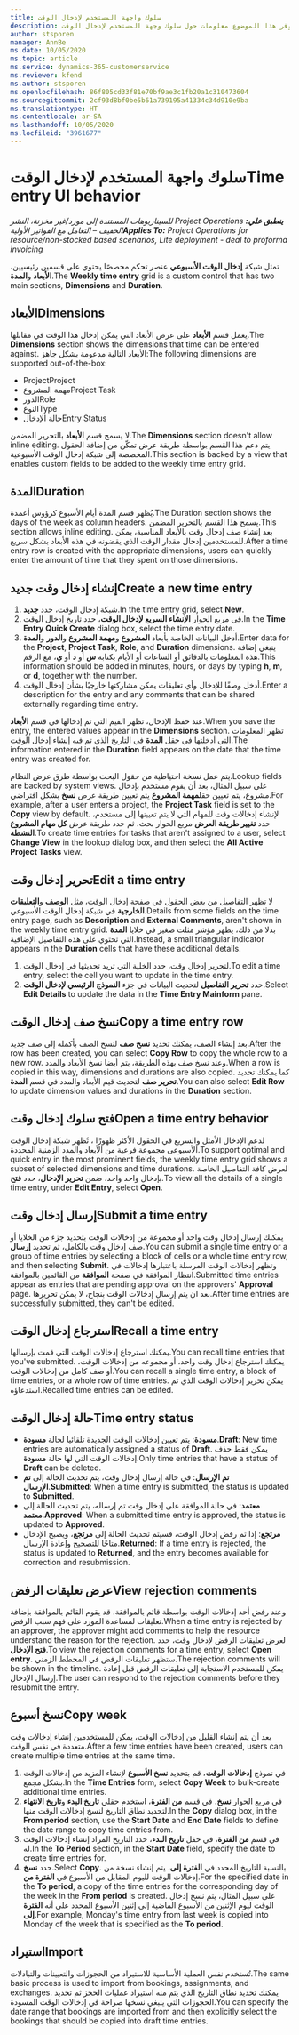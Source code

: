 ```yaml
---
title: سلوك واجهة المستخدم لإدخال الوقت
description: يوفر هذا الموضوع معلومات حول سلوك وجهة المستخدم لإدخال الوقت.
author: stsporen
manager: AnnBe
ms.date: 10/05/2020
ms.topic: article
ms.service: dynamics-365-customerservice
ms.reviewer: kfend
ms.author: stsporen
ms.openlocfilehash: 86f805cd33f81e70bf9ae3c1fb20a1c310473604
ms.sourcegitcommit: 2cf93d8bf0be5b61a739195a41334c34d910e9ba
ms.translationtype: HT
ms.contentlocale: ar-SA
ms.lasthandoff: 10/05/2020
ms.locfileid: "3961677"
---
```

# <a name="time-entry-ui-behavior"></a><span data-ttu-id="3e9d3-103">سلوك واجهة المستخدم لإدخال الوقت</span><span class="sxs-lookup"><span data-stu-id="3e9d3-103">Time entry UI behavior</span></span>

<span data-ttu-id="3e9d3-104">_**ينطبق علي:** ‏‫Project Operations للسيناريوهات المستندة إلى مورد/غير مخزنة‬، ‏‫النشر الخفيف – التعامل مع الفواتير الأولية‬_</span><span class="sxs-lookup"><span data-stu-id="3e9d3-104">_**Applies To:** Project Operations for resource/non-stocked based scenarios, Lite deployment - deal to proforma invoicing_</span></span>


<span data-ttu-id="3e9d3-105">تمثل شبكة **إدخال الوقت الأسبوعي** عنصر تحكم مخصصًا يحتوي على قسمين رئيسيين، **الأبعاد** و**المدة**.</span><span class="sxs-lookup"><span data-stu-id="3e9d3-105">The **Weekly time entry** grid is a custom control that has two main sections, **Dimensions** and **Duration**.</span></span>

## <a name="dimensions"></a><span data-ttu-id="3e9d3-106">الأبعاد</span><span class="sxs-lookup"><span data-stu-id="3e9d3-106">Dimensions</span></span>
<span data-ttu-id="3e9d3-107">يعمل قسم **الأبعاد** على عرض الأبعاد التي يمكن إدخال هذا الوقت في مقابلها.</span><span class="sxs-lookup"><span data-stu-id="3e9d3-107">The **Dimensions** section shows the dimensions that time can be entered against.</span></span> <span data-ttu-id="3e9d3-108">الأبعاد التالية مدعومة بشكل جاهز:</span><span class="sxs-lookup"><span data-stu-id="3e9d3-108">The following dimensions are supported out-of-the-box:</span></span>

  - <span data-ttu-id="3e9d3-109">Project</span><span class="sxs-lookup"><span data-stu-id="3e9d3-109">Project</span></span>
  - <span data-ttu-id="3e9d3-110">مهمة المشروع</span><span class="sxs-lookup"><span data-stu-id="3e9d3-110">Project Task</span></span>
  - <span data-ttu-id="3e9d3-111">الدور</span><span class="sxs-lookup"><span data-stu-id="3e9d3-111">Role</span></span>
  - <span data-ttu-id="3e9d3-112">النوع</span><span class="sxs-lookup"><span data-stu-id="3e9d3-112">Type</span></span>
  - <span data-ttu-id="3e9d3-113">حالة الإدخال</span><span class="sxs-lookup"><span data-stu-id="3e9d3-113">Entry Status</span></span>

<span data-ttu-id="3e9d3-114">لا يسمح قسم **الأبعاد** بالتحرير المضمن.</span><span class="sxs-lookup"><span data-stu-id="3e9d3-114">The **Dimensions** section doesn't allow inline editing.</span></span> <span data-ttu-id="3e9d3-115">يتم دعم هذا القسم بواسطة طريقة عرض تمكّن من إضافة الحقول المخصصة إلى شبكة إدخال الوقت الأسبوعية.</span><span class="sxs-lookup"><span data-stu-id="3e9d3-115">This section is backed by a view that enables custom fields to be added to the weekly time entry grid.</span></span>

## <a name="duration"></a><span data-ttu-id="3e9d3-116">المدة</span><span class="sxs-lookup"><span data-stu-id="3e9d3-116">Duration</span></span>
<span data-ttu-id="3e9d3-117">يُظهر قسم المدة أيام الأسبوع كرؤوس أعمدة.</span><span class="sxs-lookup"><span data-stu-id="3e9d3-117">The Duration section shows the days of the week as column headers.</span></span> <span data-ttu-id="3e9d3-118">يسمح هذا القسم بالتحرير المضمن.</span><span class="sxs-lookup"><span data-stu-id="3e9d3-118">This section allows inline editing.</span></span> <span data-ttu-id="3e9d3-119">بعد إنشاء صف إدخال وقت بالأبعاد المناسبة، يمكن للمستخدمين إدخال مقدار الوقت الذي يقضونه في هذه الأبعاد بشكل سريع.</span><span class="sxs-lookup"><span data-stu-id="3e9d3-119">After a time entry row is created with the appropriate dimensions, users can quickly enter the amount of time that they spent on those dimensions.</span></span>

## <a name="create-a-new-time-entry"></a><span data-ttu-id="3e9d3-120">إنشاء إدخال وقت جديد</span><span class="sxs-lookup"><span data-stu-id="3e9d3-120">Create a new time entry</span></span>

1. <span data-ttu-id="3e9d3-121">شبكة إدخال الوقت، حدد **جديد**.</span><span class="sxs-lookup"><span data-stu-id="3e9d3-121">In the time entry grid, select **New**.</span></span> 
2. <span data-ttu-id="3e9d3-122">في مربع الحوار **الإنشاء السريع لإدخال الوقت**، حدد تاريخ إدخال الوقت.</span><span class="sxs-lookup"><span data-stu-id="3e9d3-122">In the **Time Entry Quick Create** dialog box, select the time entry date.</span></span>
3. <span data-ttu-id="3e9d3-123">أدخل البيانات الخاصة بأبعاد **المشروع** و**مهمة المشروع** و**الدور** و**المدة**.</span><span class="sxs-lookup"><span data-stu-id="3e9d3-123">Enter data for the **Project**, **Project Task**, **Role**, and **Duration** dimensions.</span></span> <span data-ttu-id="3e9d3-124">ينبغي إضافة هذه المعلومات بالدقائق أو الساعات أو الأيام بكتابة **س** أو **د** أو **ي**، مع الرقم.</span><span class="sxs-lookup"><span data-stu-id="3e9d3-124">This information should be added in minutes, hours, or days by typing **h**, **m**, or **d**, together with the number.</span></span> 
4. <span data-ttu-id="3e9d3-125">أدخل وصفًا للإدخال وأي تعليقات يمكن مشاركتها خارجيًا بشأن إدخال الوقت.</span><span class="sxs-lookup"><span data-stu-id="3e9d3-125">Enter a description for the entry and any comments that can be shared externally regarding time entry.</span></span> 

<span data-ttu-id="3e9d3-126">عند حفظ الإدخال، تظهر القيم التي تم إدخالها في قسم **الأبعاد**.</span><span class="sxs-lookup"><span data-stu-id="3e9d3-126">When you save the entry, the entered values appear in the **Dimensions** section.</span></span> <span data-ttu-id="3e9d3-127">تظهر المعلومات التي أدخلتها في حقل **المدة** في التاريخ الذي تم فيه إنشاء إدخال الوقت.</span><span class="sxs-lookup"><span data-stu-id="3e9d3-127">The information entered in the **Duration** field appears on the date that the time entry was created for.</span></span>

<span data-ttu-id="3e9d3-128">يتم عمل نسخة احتياطية من حقول البحث بواسطة طرق عرض النظام.</span><span class="sxs-lookup"><span data-stu-id="3e9d3-128">Lookup fields are backed by system views.</span></span> <span data-ttu-id="3e9d3-129">على سبيل المثال، بعد أن يقوم مستخدم بإدخال مشروع، يتم تعيين حقل**مهمة المشروع** يتم تعيين طريقة عرض **نسخ** بشكل افتراضي.</span><span class="sxs-lookup"><span data-stu-id="3e9d3-129">For example, after a user enters a project, the **Project Task** field is set to the **Copy** view by default.</span></span> <span data-ttu-id="3e9d3-130">لإنشاء إدخالات وقت للمهام التي لا يتم تعيينها إلى مستخدم، حدد **تغيير طريقة العرض** مربع الحوار بحث، ثم حدد طريقة عرض **كل مهام المشروع النشطة**.</span><span class="sxs-lookup"><span data-stu-id="3e9d3-130">To create time entries for tasks that aren't assigned to a user, select **Change View** in the lookup dialog box, and then select the **All Active Project Tasks** view.</span></span>

## <a name="edit-a-time-entry"></a><span data-ttu-id="3e9d3-131">تحرير إدخال وقت</span><span class="sxs-lookup"><span data-stu-id="3e9d3-131">Edit a time entry</span></span> 
<span data-ttu-id="3e9d3-132">لا تظهر التفاصيل من بعض الحقول في صفحة إدخال الوقت، مثل **الوصف** و**التعليقات الخارجية** في شبكة إدخال الوقت الأسبوعي.</span><span class="sxs-lookup"><span data-stu-id="3e9d3-132">Details from some fields on the time entry page, such as **Description** and **External Comments**, aren't shown in the weekly time entry grid.</span></span> <span data-ttu-id="3e9d3-133">بدلا من ذلك، يظهر مؤشر مثلث صغير في خلايا **المدة** التي تحتوي على هذه التفاصيل الإضافية.</span><span class="sxs-lookup"><span data-stu-id="3e9d3-133">Instead, a small triangular indicator appears in the **Duration** cells that have these additional details.</span></span> 

1. <span data-ttu-id="3e9d3-134">لتحرير إدخال وقت، حدد الخلية التي تريد تحديثها في إدخال الوقت.</span><span class="sxs-lookup"><span data-stu-id="3e9d3-134">To edit a time entry, select the cell you want to update in the time entry.</span></span>
2. <span data-ttu-id="3e9d3-135">حدد **تحرير التفاصيل** لتحديث البيانات في جزء **النموذج الرئيسي لإدخال الوقت**.</span><span class="sxs-lookup"><span data-stu-id="3e9d3-135">Select **Edit Details** to update the data in the **Time Entry Mainform** pane.</span></span> 

## <a name="copy-a-time-entry-row"></a><span data-ttu-id="3e9d3-136">نسخ صف إدخال الوقت</span><span class="sxs-lookup"><span data-stu-id="3e9d3-136">Copy a time entry row</span></span>
<span data-ttu-id="3e9d3-137">بعد إنشاء الصف، يمكنك تحديد **نسخ صف** لنسخ الصف بأكمله إلى صف جديد.</span><span class="sxs-lookup"><span data-stu-id="3e9d3-137">After the row has been created, you can select **Copy Row** to copy the whole row to a new row.</span></span> <span data-ttu-id="3e9d3-138">وعند نسخ صف بهذه الطريقة، يتم أيضا نسخ الأبعاد والمدد.</span><span class="sxs-lookup"><span data-stu-id="3e9d3-138">When a row is copied in this way, dimensions and durations are also copied.</span></span> <span data-ttu-id="3e9d3-139">كما يمكنك تحديد **تحرير صف** لتحديث قيم الأبعاد والمدد في قسم **المدة**.</span><span class="sxs-lookup"><span data-stu-id="3e9d3-139">You can also select **Edit Row** to update dimension values and durations in the **Duration** section.</span></span>

## <a name="open-a-time-entry-behavior"></a><span data-ttu-id="3e9d3-140">فتح سلوك إدخال وقت</span><span class="sxs-lookup"><span data-stu-id="3e9d3-140">Open a time entry behavior</span></span>
<span data-ttu-id="3e9d3-141">لدعم الإدخال الأمثل والسريع في الحقول الأكثر ظهورًا ، تُظهر شبكة إدخال الوقت الأسبوعي مجموعة فرعية من الأبعاد والمدد الزمنية المحددة.</span><span class="sxs-lookup"><span data-stu-id="3e9d3-141">To support optimal and quick entry in the most prominent fields, the weekly time entry grid shows a subset of selected dimensions and time durations.</span></span> <span data-ttu-id="3e9d3-142">لعرض كافة التفاصيل الخاصة بإدخال واحد واحد، ضمن **تحرير الإدخال**، حدد **فتح**.</span><span class="sxs-lookup"><span data-stu-id="3e9d3-142">To view all the details of a single time entry, under **Edit Entry**, select **Open**.</span></span>

## <a name="submit-a-time-entry"></a><span data-ttu-id="3e9d3-143">إرسال إدخال وقت</span><span class="sxs-lookup"><span data-stu-id="3e9d3-143">Submit a time entry</span></span>
<span data-ttu-id="3e9d3-144">يمكنك إرسال إدخال وقت واحد أو مجموعة من إدخالات الوقت بتحديد جزء من الخلايا أو صف إدخال وقت بالكامل، ثم تحديد **إرسال**.</span><span class="sxs-lookup"><span data-stu-id="3e9d3-144">You can submit a single time entry or a group of time entries by selecting a block of cells or a whole time entry row, and then selecting **Submit**.</span></span> <span data-ttu-id="3e9d3-145">وتظهر إدخالات الوقت المرسلة باعتبارها إدخالات في انتظار الموافقة في صفحة **الموافقة** من القائمين بالموافقة.</span><span class="sxs-lookup"><span data-stu-id="3e9d3-145">Submitted time entries appear as entries that are pending approval on the approvers' **Approval** page.</span></span> <span data-ttu-id="3e9d3-146">بعد ان يتم إرسال إدخالات الوقت بنجاح، لا يمكن تحريرها.</span><span class="sxs-lookup"><span data-stu-id="3e9d3-146">After time entries are successfully submitted, they can't be edited.</span></span>

## <a name="recall-a-time-entry"></a><span data-ttu-id="3e9d3-147">استرجاع إدخال الوقت</span><span class="sxs-lookup"><span data-stu-id="3e9d3-147">Recall a time entry</span></span>
<span data-ttu-id="3e9d3-148">يمكنك استرجاع إدخالات الوقت التي قمت بإرسالها.</span><span class="sxs-lookup"><span data-stu-id="3e9d3-148">You can recall time entries that you've submitted.</span></span> <span data-ttu-id="3e9d3-149">يمكنك استرجاع إدخال وقت واحد، أو مجموعه من إدخالات الوقت، أو صف كامل من إدخالات الوقت.</span><span class="sxs-lookup"><span data-stu-id="3e9d3-149">You can recall a single time entry, a block of time entries, or a whole row of time entries.</span></span> <span data-ttu-id="3e9d3-150">يمكن تحرير إدخالات الوقت الذي تم استدعاؤه.</span><span class="sxs-lookup"><span data-stu-id="3e9d3-150">Recalled time entries can be edited.</span></span>

## <a name="time-entry-status"></a><span data-ttu-id="3e9d3-151">حالة إدخال الوقت</span><span class="sxs-lookup"><span data-stu-id="3e9d3-151">Time entry status</span></span>

- <span data-ttu-id="3e9d3-152">**مسودة**: يتم تعيين إدخالات الوقت الجديدة تلقائيا لحالة **مسودة**.</span><span class="sxs-lookup"><span data-stu-id="3e9d3-152">**Draft**: New time entries are automatically assigned a status of **Draft**.</span></span> <span data-ttu-id="3e9d3-153">يمكن فقط حذف إدخالات الوقت التي لها حالة **مسودة**.</span><span class="sxs-lookup"><span data-stu-id="3e9d3-153">Only time entries that have a status of **Draft** can be deleted.</span></span>
- <span data-ttu-id="3e9d3-154">**تم الإرسال**: في حالة إرسال إدخال وقت، يتم تحديث الحالة إلى **تم الإرسال**.</span><span class="sxs-lookup"><span data-stu-id="3e9d3-154">**Submitted**: When a time entry is submitted, the status is updated to **Submitted**.</span></span> 
- <span data-ttu-id="3e9d3-155">**معتمد**: في حالة الموافقة على إدخال وقت تم إرساله، يتم تحديث الحالة إلى **معتمد**.</span><span class="sxs-lookup"><span data-stu-id="3e9d3-155">**Approved**: When a submitted time entry is approved, the status is updated to **Approved**.</span></span> 
- <span data-ttu-id="3e9d3-156">**مرتجع**: إذا تم رفض إدخال الوقت، فسيتم تحديث الحالة إلى **مرتجع**، ويصبح الإدخال متاحًا للتصحيح وإعادة الإرسال.</span><span class="sxs-lookup"><span data-stu-id="3e9d3-156">**Returned**: If a time entry is rejected, the status is updated to **Returned**, and the entry becomes available for correction and resubmission.</span></span> 

## <a name="view-rejection-comments"></a><span data-ttu-id="3e9d3-157">عرض تعليقات الرفض</span><span class="sxs-lookup"><span data-stu-id="3e9d3-157">View rejection comments</span></span>
<span data-ttu-id="3e9d3-158">وعند رفض أحد إدخالات الوقت بواسطة قائم بالموافقة، قد يقوم القائم بالموافقة بإضافة تعليقات لمساعدة المورد على فهم سبب الرفض.</span><span class="sxs-lookup"><span data-stu-id="3e9d3-158">When a time entry is rejected by an approver, the approver might add comments to help the resource understand the reason for the rejection.</span></span> <span data-ttu-id="3e9d3-159">لعرض تعليقات الرفض لإدخال وقت، حدد **فتح الإدخال**.</span><span class="sxs-lookup"><span data-stu-id="3e9d3-159">To view the rejection comments for a time entry, select **Open entry**.</span></span> <span data-ttu-id="3e9d3-160">ستظهر تعليقات الرفض في المخطط الزمني.</span><span class="sxs-lookup"><span data-stu-id="3e9d3-160">The rejection comments will be shown in the timeline.</span></span> <span data-ttu-id="3e9d3-161">يمكن للمستخدم الاستجابة إلى تعليقات الرفض قبل إعادة إرسال الإدخال.</span><span class="sxs-lookup"><span data-stu-id="3e9d3-161">The user can respond to the rejection comments before they resubmit the entry.</span></span>

## <a name="copy-week"></a><span data-ttu-id="3e9d3-162">نسخ أسبوع</span><span class="sxs-lookup"><span data-stu-id="3e9d3-162">Copy week</span></span>
<span data-ttu-id="3e9d3-163">بعد أن يتم إنشاء القليل من إدخالات الوقت، يمكن للمستخدمين إنشاء إدخالات وقت متعددة في نفس الوقت.</span><span class="sxs-lookup"><span data-stu-id="3e9d3-163">After a few time entries have been created, users can create multiple time entries at the same time.</span></span>

1. <span data-ttu-id="3e9d3-164">في نموذج **إدخالات الوقت**، قم بتحديد **نسخ الأسبوع** لإنشاء المزيد من إدخالات الوقت بشكل مجمع.</span><span class="sxs-lookup"><span data-stu-id="3e9d3-164">In the **Time Entries** form, select **Copy Week** to bulk-create additional time entries.</span></span> 
2. <span data-ttu-id="3e9d3-165">في مربع الحوار **نسخ**، في قسم **من الفترة**، استخدم حقلي **تاريخ البدء** و**تاريخ الانتهاء** لتحديد نطاق التاريخ لنسخ إدخالات الوقت منها.</span><span class="sxs-lookup"><span data-stu-id="3e9d3-165">In the **Copy** dialog box, in the **From period** section, use the **Start Date** and **End Date** fields to define the date range to copy time entries from.</span></span> 
3. <span data-ttu-id="3e9d3-166">في قسم **من الفترة**، في حقل **تاريخ البدء**، حدد التاريخ المراد إنشاء إدخالات الوقت له.</span><span class="sxs-lookup"><span data-stu-id="3e9d3-166">In the **To Period** section, in the **Start Date** field, specify the date to create time entries for.</span></span> 
4. <span data-ttu-id="3e9d3-167">حدد **نسخ**.</span><span class="sxs-lookup"><span data-stu-id="3e9d3-167">Select **Copy**.</span></span> <span data-ttu-id="3e9d3-168">بالنسبة للتاريخ المحدد في **الفترة إلى**، يتم إنشاء نسخة من إدخالات الوقت لليوم المقابل من الأسبوع في **الفترة من**.</span><span class="sxs-lookup"><span data-stu-id="3e9d3-168">For the specified date in the **To period**, a copy of the time entries for the corresponding day of the week in the **From period** is created.</span></span> <span data-ttu-id="3e9d3-169">على سبيل المثال، يتم نسخ إدخال الوقت ليوم الإثنين من الأسبوع الماضية إلى إثنين الأسبوع المحدد على أنه **الفترة إلى**.</span><span class="sxs-lookup"><span data-stu-id="3e9d3-169">For example, Monday's time entry from last week is copied into Monday of the week that is specified as the **To period**.</span></span>

## <a name="import"></a><span data-ttu-id="3e9d3-170">استيراد</span><span class="sxs-lookup"><span data-stu-id="3e9d3-170">Import</span></span>
<span data-ttu-id="3e9d3-171">تُستخدم نفس العملية الأساسية للاستيراد من الحجوزات والتعيينات والتبادلات.</span><span class="sxs-lookup"><span data-stu-id="3e9d3-171">The same basic process is used to import from bookings, assignments, and exchanges.</span></span> <span data-ttu-id="3e9d3-172">يمكنك تحديد نطاق التاريخ الذي يتم منه استيراد عمليات الحجز ثم تحديد الحجوزات التي ينبغي نسخها صراحة في إدخالات الوقت المسودة.</span><span class="sxs-lookup"><span data-stu-id="3e9d3-172">You can specify the date range that bookings are imported from and then explicitly select the bookings that should be copied into draft time entries.</span></span> 

